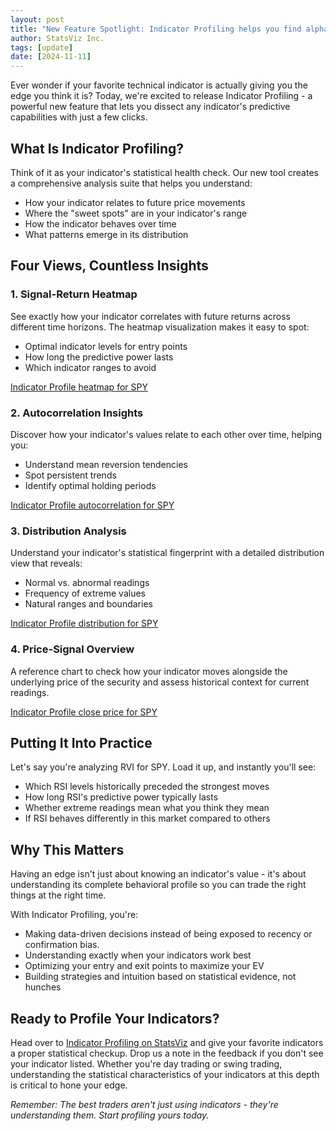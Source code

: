 ```yaml
---
layout: post
title: "New Feature Spotlight: Indicator Profiling helps you find alpha generating Indicators"
author: StatsViz Inc. 
tags: [update]
date: [2024-11-11]
---
```


Ever wonder if your favorite technical indicator is actually giving you the edge you think it is? Today, we're excited to release Indicator Profiling - a powerful new feature that lets you dissect any indicator's predictive capabilities with just a few clicks.

## What Is Indicator Profiling?

Think of it as your indicator's statistical health check. Our new tool creates a comprehensive analysis suite that helps you understand:

* How your indicator relates to future price movements
* Where the "sweet spots" are in your indicator's range
* How the indicator behaves over time
* What patterns emerge in its distribution

## Four Views, Countless Insights

### 1. Signal-Return Heatmap

See exactly how your indicator correlates with future returns across different time horizons. The heatmap visualization makes it easy to spot:

* Optimal indicator levels for entry points
* How long the predictive power lasts
* Which indicator ranges to avoid

[Indicator Profile heatmap for SPY](/assets/release-indicator-profiling-heatmap.JPG)

### 2. Autocorrelation Insights

Discover how your indicator's values relate to each other over time, helping you:

* Understand mean reversion tendencies
* Spot persistent trends
* Identify optimal holding periods

[Indicator Profile autocorrelation for SPY](/assets/release-indicator-profiling-autocorrelation.JPG)

### 3. Distribution Analysis

Understand your indicator's statistical fingerprint with a detailed distribution view that reveals:

* Normal vs. abnormal readings
* Frequency of extreme values
* Natural ranges and boundaries

[Indicator Profile distribution for SPY](/assets/release-indicator-profiling-distribution.JPG)

### 4. Price-Signal Overview

A reference chart to check how your indicator moves alongside the underlying price of the security and assess historical context for current readings.

[Indicator Profile close price for SPY](/assets/release-indicator-profiling-closepx.JPG)

## Putting It Into Practice

Let's say you're analyzing RVI for SPY. Load it up, and instantly you'll see:

* Which RSI levels historically preceded the strongest moves
* How long RSI's predictive power typically lasts
* Whether extreme readings mean what you think they mean
* If RSI behaves differently in this market compared to others

## Why This Matters

Having an edge isn't just about knowing an indicator's value - it's about understanding its complete behavioral profile so you can trade the right things at the right time. 

With Indicator Profiling, you're:

* Making data-driven decisions instead of being exposed to recency or confirmation bias. 
* Understanding exactly when your indicators work best
* Optimizing your entry and exit points to maximize your EV 
* Building strategies and intuition based on statistical evidence, not hunches

## Ready to Profile Your Indicators?

Head over to [Indicator Profiling on StatsViz](www.statsviz.com/profiling) and give your favorite indicators a proper statistical checkup. Drop us a note in the feedback if you don't see your indicator listed. Whether you're day trading or swing trading, understanding the statistical characteristics of your indicators at this depth is critical to hone your edge.

*Remember: The best traders aren't just using indicators - they're understanding them. Start profiling yours today.*
